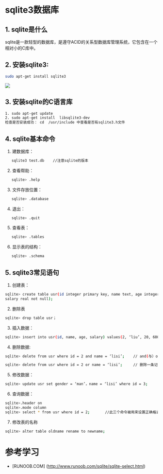 # sqlite3数据库
## 1. sqlite是什么
sqlite是一款轻型的数据库，是遵守ACID的关系型数据库管理系统，它包含在一个相对小的C库中。
## 2. 安装sqlite3:
```sh
sudo apt-get install sqlite3
```
![](http://p1.bpimg.com/1949/3a1a101bb0b946f0.png)
## 3. 安装sqlite的C语言库
```sh
1. sudo apt-get update
2. sudo apt-get install  libsqlite3-dev
检查是否安装成功： cd  /usr/include 中查看是否有sqlite3.h文件
```
## 4. sqlite基本命令
1. 建数据库：
```sh
   sqlite3 test.db    //注意sqlite的版本
```
2. 查看帮助：
```sh
   sqlite> .help
```
3. 文件存放位置：
```sh
   sqlite> .database
```
4. 退出：
```sh
   sqlite> .quit
```
5. 查看表：
```sh
   sqlite> .tables
```
6. 显示表的结构：
```sh
   sqlite> .schema
```
## 5. sqlite3常见语句
1. 创建表：
```sh
sqlite> create table usr(id integer primary key, name text, age integer null, gender text,
salary real not null);
```
2. 删除表
```sh
sqlite> drop table usr；
```
3. 插入数据：
```sh
sqlite> insert into usr(id, name, age, salary) values(2, ‘liu’, 20, 6000);
```
4. 删除数据:
```sh
sqlite> delete from usr where id = 2 and name = ‘lisi’;    // and(与）or（或）

sqlite> delete from usr where id = 2 or name = ‘lisi’;     // 删除一条记录 
```
5. 修改数据：
```sh
sqlite> update usr set gender = ‘man’，name = ‘lisi’ where id = 3;
```
6. 查询数据：
```sh
sqlite>.header on
sqlite>.mode column       
sqlite> select * from usr where id = 2;       //此三个命令被用来设置正确格式化的输出。
```
7. 修改表的名称
```sh
sqlite> alter table oldname rename to newname;
```
# 参考学习
* [RUNOOB.COM] (http://www.runoob.com/sqlite/sqlite-select.html)

